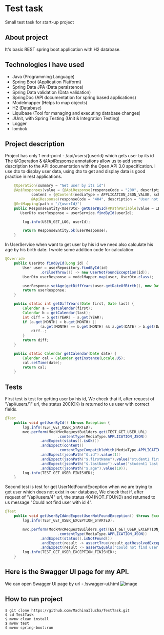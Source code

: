 # Test task

Small test task for start-up project

## About project

It's basic REST spring boot application with H2 database.

## Technologies i have used

- Java (Programming Language)
- Spring Boot (Application Platform)
- Spring Data JPA (Data persistence)
- Spring Data validation (Data validation)
- SpringDoc (API documentation for spring based applications)
- Modelmapper (Helps to map objects)
- H2 (Database)
- Liquibase (Tool for managing and executing database changes)
- JUnit, with Spring Testing (Unit & Integration Testing)
- Logger 
- lombok

## Project description

Project has only 1 end-point - /api/users/{userId} which gets user by its id
The @Operation & @ApiResponse annotations allow us to add some description to the API documentation with the Open API 3.0 specification.
I use dto to display user data, using dto to get and display data is good practice in rest applications.
```java
    @Operation(summary = "Get user by its id")
    @ApiResponses(value = {@ApiResponse(responseCode = "200", description = "Found user",
            content = {@Content(mediaType = APPLICATION_JSON_VALUE, schema = @Schema(implementation = UserDto.class))}),
            @ApiResponse(responseCode = "404", description = "User not found", content = @Content)})
    @GetMapping(path = "/{userId}")
    public ResponseEntity<UserDto> getUserById(@PathVariable(value = ID) Long userId){
       UserDto userResponse = userService.findById(userId);

        log.info(USER_GET_LOG, userId);

        return ResponseEntity.ok(userResponse);
    }
```

In UserService when want to get user by his id we need also calculate his age by his birth date.
I wrote some addition code for calculation:
```java
@Override
    public UserDto findById(Long id) {
        User user = userRepository.findById(id)
                .orElseThrow(() -> new UserNotFoundException(id));
        UserDto userResponse = modelMapper.map(user, UserDto.class);

        userResponse.setAge(getDiffYears(user.getDateOfBirth(), new Date()));
        return userResponse;
    }

    public static int getDiffYears(Date first, Date last) {
        Calendar a = getCalendar(first);
        Calendar b = getCalendar(last);
        int diff = b.get(YEAR) - a.get(YEAR);
        if (a.get(MONTH) > b.get(MONTH) ||
                (a.get(MONTH) == b.get(MONTH) && a.get(DATE) > b.get(DATE))) {
            diff--;
        }
        return diff;
    }

    public static Calendar getCalendar(Date date) {
        Calendar cal = Calendar.getInstance(Locale.US);
        cal.setTime(date);
        return cal;
    }
```

## Tests
First test is test for getting user by his id,
We check that if, after request of "/api/users/1" url, the status 200(OK) is returned to us user with correct fields.
```java
@Test
    public void getUserById() throws Exception {
        log.info(TEST_GET_USER_STARTED);
        mvc.perform(MockMvcRequestBuilders.get(TEST_GET_USER_URL)
                        .contentType(MediaType.APPLICATION_JSON))
                .andExpect(status().isOk())
                .andExpect(content()
                        .contentTypeCompatibleWith(MediaType.APPLICATION_JSON))
                .andExpect(jsonPath("$.id").value(1))
                .andExpect(jsonPath("$.firstName").value("student1 first name"))
                .andExpect(jsonPath("$.lastName").value("student1 last name"))
                .andExpect(jsonPath("$.age").value(19));
        log.info(TEST_GET_USER_FINISHED);
    }
```

Second test is test for get UserNotFoundException when we are trying to get user which does not exist in our database,
We check that if, after request of "/api/users/4" url, the status 404(NOT_FOUND) and returned to us message "Could not find user with id 4".
```java
@Test
    public void getUserByIdAndExpectUserNotFoundException() throws Exception {
        log.info(TEST_GET_USER_EXCEPTION_STARTED);

        mvc.perform(MockMvcRequestBuilders.get(TEST_GET_USER_EXCEPTION_URL)
                        .contentType(MediaType.APPLICATION_JSON))
                .andExpect(status().isNotFound())
                .andExpect(result -> assertTrue(result.getResolvedException() instanceof UserNotFoundException))
                .andExpect(result -> assertEquals("Could not find user with id 4", result.getResolvedException().getMessage()));
        log.info(TEST_GET_USER_EXCEPTION_FINISHED);
    }
```

## Here is the Swagger UI page for my API.
We can open Swagger UI page by url - /swagger-ui.html
![image](https://user-images.githubusercontent.com/44270738/199084219-02e28b5a-7b1b-4f20-95ab-a2b82d3cf26d.png)

## How to run project
```
$ git clone https://github.com/MachinaIlucha/TestTask.git
$ cd TestTask
$ mvnw clean install
$ mvnw test
$ mvnw spring-boot:run
```
